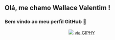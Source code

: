## Olá, me chamo Wallace Valentim ! 
### Bem vindo ao meu perfil GitHub 👋

<p align="center">
  <img src="https://giphy.com/embed/qgQUggAC3Pfv687qPC">
  <a href="https://giphy.com/gifs/dommespace-domme-space-programador-qgQUggAC3Pfv687qPC">via GIPHY</a>
  </p>
